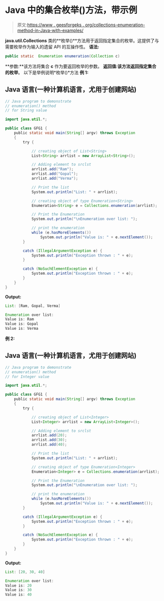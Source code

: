 # Java 中的集合枚举()方法，带示例

> 原文:[https://www . geesforgeks . org/collections-enumeration-method-in-Java-with-examples/](https://www.geeksforgeeks.org/collections-enumeration-method-in-java-with-examples/)

**java.util.Collections** 类的**枚举()**方法用于返回指定集合的枚举。这提供了与需要枚举作为输入的遗留 API 的互操作性。
**语法:**

```java
public static  Enumeration enumeration(Collection c)
```

**参数:**该方法将集合 **c** 作为要返回枚举的参数。
**返回值:**该方法返回指定集合的**枚举**。
以下是举例说明*枚举()*方法
**例 1:**

## Java 语言(一种计算机语言，尤用于创建网站)

```java
// Java program to demonstrate
// enumeration() method
// for String value

import java.util.*;

public class GFG1 {
    public static void main(String[] argv) throws Exception
    {
        try {

            // creating object of List<String>
            List<String> arrlist = new ArrayList<String>();

            // Adding element to srclst
            arrlist.add("Ram");
            arrlist.add("Gopal");
            arrlist.add("Verma");

            // Print the list
            System.out.println("List: " + arrlist);

            // creating object of type Enumeration<String>
            Enumeration<String> e = Collections.enumeration(arrlist);

            // Print the Enumeration
            System.out.println("\nEnumeration over list: ");

            // print the enumeration
            while (e.hasMoreElements())
                System.out.println("Value is: " + e.nextElement());
        }

        catch (IllegalArgumentException e) {
            System.out.println("Exception thrown : " + e);
        }

        catch (NoSuchElementException e) {
            System.out.println("Exception thrown : " + e);
        }
    }
}
```

**Output:** 

```java
List: [Ram, Gopal, Verma]

Enumeration over list: 
Value is: Ram
Value is: Gopal
Value is: Verma
```

**例 2:**

## Java 语言(一种计算机语言，尤用于创建网站)

```java
// Java program to demonstrate
// enumeration() method
// for Integer value

import java.util.*;

public class GFG1 {
    public static void main(String[] argv) throws Exception
    {
        try {

            // creating object of List<Integer>
            List<Integer> arrlist = new ArrayList<Integer>();

            // Adding element to srclst
            arrlist.add(20);
            arrlist.add(30);
            arrlist.add(40);

            // Print the list
            System.out.println("List: " + arrlist);

            // creating object of type Enumeration<Integer>
            Enumeration<Integer> e = Collections.enumeration(arrlist);

            // Print the Enumeration
            System.out.println("\nEnumeration over list: ");

            // print the enumeration
            while (e.hasMoreElements())
                System.out.println("Value is: " + e.nextElement());
        }

        catch (IllegalArgumentException e) {
            System.out.println("Exception thrown : " + e);
        }

        catch (NoSuchElementException e) {
            System.out.println("Exception thrown : " + e);
        }
    }
}
```

**Output:** 

```java
List: [20, 30, 40]

Enumeration over list: 
Value is: 20
Value is: 30
Value is: 40
```